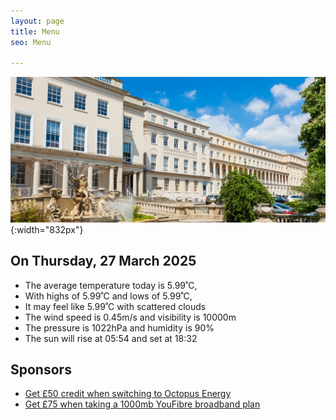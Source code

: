 ```yaml
---
layout: page
title: Menu
seo: Menu

---
```


![Logo](/images/logo.jpg){:width="832px"}


<!-- weather_marker starts -->
## On Thursday, 27 March 2025

- The average temperature today is 5.99˚C,
- With highs of 5.99˚C and lows of 5.99˚C,
- It may feel like 5.99˚C with scattered clouds
- The wind speed is 0.45m/s and visibility is 10000m
- The pressure is 1022hPa and humidity is 90%
- The sun will rise at 05:54 and set at 18:32

<!-- weather_marker ends -->


## Sponsors

- [Get £50 credit when switching to Octopus Energy](https://bit.ly/3oD1nnS)
- [Get £75 when taking a 1000mb YouFibre broadband plan](https://aklam.io/91zWhU?)

